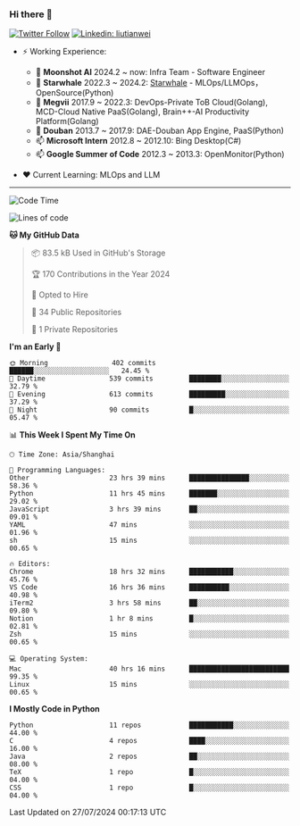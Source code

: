 ### Hi there 👋

[![Twitter Follow](https://img.shields.io/twitter/follow/tianweidut?style=social)](https://twitter.com/tianweidut)
[![Linkedin: liutianwei](https://img.shields.io/badge/-liutianwei-blue?style=flat-square&logo=Linkedin&logoColor=white&link=https://www.linkedin.com/in/liutianwei/)](https://www.linkedin.com/in/liutianwei/)

- ⚡ Working Experience:
  - 🔭 **Moonshot AI**  2024.2 ~ now: Infra Team - Software Engineer
  - 🌱 **Starwhale** 2022.3 ~ 2024.2: [Starwhale](https://github.com/star-whale/starwhale) - MLOps/LLMOps，OpenSource(Python)
  - 🌱 **Megvii** 2017.9 ~ 2022.3: DevOps-Private ToB Cloud(Golang), MCD-Cloud Native PaaS(Golang), Brain++-AI Productivity Platform(Golang)
  - 🌱 **Douban** 2013.7 ~ 2017.9: DAE-Douban App Engine, PaaS(Python)
  - 📫 **Microsoft Intern** 2012.8 ~ 2012.10: Bing Desktop(C#)
  - 📫 **Google Summer of Code** 2012.3 ~ 2013.3: OpenMonitor(Python)

- ❤️ Current Learning: MLOps and LLM

---
<!--START_SECTION:waka-->
![Code Time](http://img.shields.io/badge/Code%20Time-5%2C758%20hrs%201%20min-blue)

![Lines of code](https://img.shields.io/badge/From%20Hello%20World%20I%27ve%20Written-1.0%20million%20lines%20of%20code-blue)

**🐱 My GitHub Data** 

> 📦 83.5 kB Used in GitHub's Storage 
 > 
> 🏆 170 Contributions in the Year 2024
 > 
> 💼 Opted to Hire
 > 
> 📜 34 Public Repositories 
 > 
> 🔑 1 Private Repositories 
 > 
**I'm an Early 🐤** 

```text
🌞 Morning                402 commits         ██████░░░░░░░░░░░░░░░░░░░   24.45 % 
🌆 Daytime                539 commits         ████████░░░░░░░░░░░░░░░░░   32.79 % 
🌃 Evening                613 commits         █████████░░░░░░░░░░░░░░░░   37.29 % 
🌙 Night                  90 commits          █░░░░░░░░░░░░░░░░░░░░░░░░   05.47 % 
```


📊 **This Week I Spent My Time On** 

```text
🕑︎ Time Zone: Asia/Shanghai

💬 Programming Languages: 
Other                    23 hrs 39 mins      ███████████████░░░░░░░░░░   58.36 % 
Python                   11 hrs 45 mins      ███████░░░░░░░░░░░░░░░░░░   29.02 % 
JavaScript               3 hrs 39 mins       ██░░░░░░░░░░░░░░░░░░░░░░░   09.01 % 
YAML                     47 mins             ░░░░░░░░░░░░░░░░░░░░░░░░░   01.96 % 
sh                       15 mins             ░░░░░░░░░░░░░░░░░░░░░░░░░   00.65 % 

🔥 Editors: 
Chrome                   18 hrs 32 mins      ███████████░░░░░░░░░░░░░░   45.76 % 
VS Code                  16 hrs 36 mins      ██████████░░░░░░░░░░░░░░░   40.98 % 
iTerm2                   3 hrs 58 mins       ██░░░░░░░░░░░░░░░░░░░░░░░   09.80 % 
Notion                   1 hr 8 mins         █░░░░░░░░░░░░░░░░░░░░░░░░   02.81 % 
Zsh                      15 mins             ░░░░░░░░░░░░░░░░░░░░░░░░░   00.65 % 

💻 Operating System: 
Mac                      40 hrs 16 mins      █████████████████████████   99.35 % 
Linux                    15 mins             ░░░░░░░░░░░░░░░░░░░░░░░░░   00.65 % 
```

**I Mostly Code in Python** 

```text
Python                   11 repos            ███████████░░░░░░░░░░░░░░   44.00 % 
C                        4 repos             ████░░░░░░░░░░░░░░░░░░░░░   16.00 % 
Java                     2 repos             ██░░░░░░░░░░░░░░░░░░░░░░░   08.00 % 
TeX                      1 repo              █░░░░░░░░░░░░░░░░░░░░░░░░   04.00 % 
CSS                      1 repo              █░░░░░░░░░░░░░░░░░░░░░░░░   04.00 % 
```




 Last Updated on 27/07/2024 00:17:13 UTC
<!--END_SECTION:waka-->
